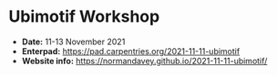 # Ubimotif Workshop

* **Date:** 11-13 November 2021
* **Enterpad:** https://pad.carpentries.org/2021-11-11-ubimotif
* **Website info:** https://normandavey.github.io/2021-11-11-ubimotif/

